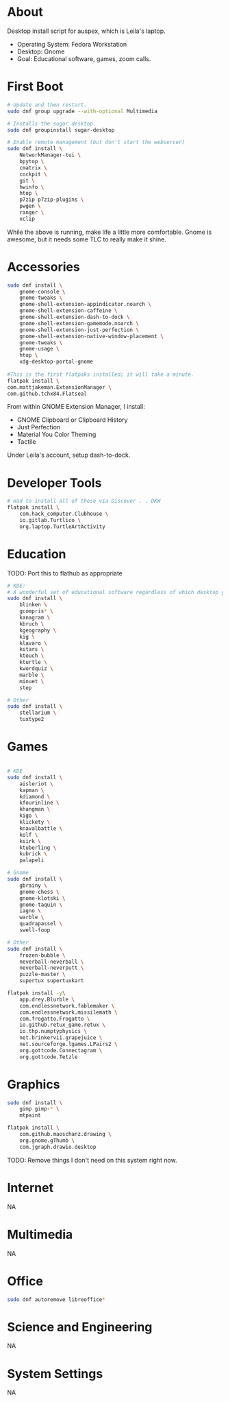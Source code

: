 # About

Desktop install script for auspex, which is Leila's laptop.

- Operating System: Fedora Workstation
- Desktop: Gnome
- Goal: Educational software, games, zoom calls.



# First Boot

```bash
# Update and then restart.
sudo dnf group upgrade --with-optional Multimedia

# Installs the sugar desktop.
sudo dnf groupinstall sugar-desktop

# Enable remote management (but don't start the webserver)
sudo dnf install \
    NetworkManager-tui \
    bpytop \
    cmatrix \
    cockpit \
    git \
    hwinfo \
    htop \
    p7zip p7zip-plugins \
    pwgen \
    ranger \
    xclip
```

While the above is running, make life a little more comfortable. Gnome is awesome, but it needs some TLC to really make it shine.



# Accessories

```bash
sudo dnf install \
    gnome-console \
    gnome-tweaks \
    gnome-shell-extension-appindicator.noarch \
    gnome-shell-extension-caffeine \
    gnome-shell-extension-dash-to-dock \
    gnome-shell-extension-gamemode.noarch \
    gnome-shell-extension-just-perfection \
    gnome-shell-extension-native-window-placement \
    gnome-tweaks \
    gnome-usage \
    htop \
    xdg-desktop-portal-gnome
    
#This is the first flatpaks installed; it will take a minute.
flatpak install \
com.mattjakeman.ExtensionManager \
com.github.tchx84.Flatseal
```

From within GNOME Extension Manager, I install:

- GNOME Clipboard or Clipboard History
- Just Perfection
- Material You Color Theming
- Tactile

Under Leila's account, setup dash-to-dock.

# Developer Tools
```bash
# Had to install all of these via Discover . . DKW
flatpak install \
    com.hack_computer.Clubhouse \
    io.gitlab.Turtlico \
    org.laptop.TurtleArtActivity

```



# Education

TODO: Port this to flathub as appropriate

```bash
# KDE:
# A wonderful set of educational software regardless of which desktop you use.
sudo dnf install \
    blinken \
    gcompris* \
    kanagram \
    kbruch \
    kgeography \
    kig \
    klavaro \
    kstars \
    ktouch \
    kturtle \
    kwordquiz \
    marble \
    minuet \
    step

# Other
sudo dnf install \
    stellarium \
    tuxtype2
```



# Games

```bash

# KDE
sudo dnf install \
    aisleriot \
    kapman \
    kdiamond \
    kfourinline \
    khangman \
    kigo \
    klickety \
    knavalbattle \
    kolf \
    ksirk \
    ktuberling \
    kubrick \
    palapeli

# Gnome
sudo dnf install \
    gbrainy \
    gnome-chess \
    gnome-klotski \
    gnome-taquin \
    iagno \
    warble \
    quadrapassel \
    swell-foop

# Other
sudo dnf install \
    frozen-bubble \
    neverball-neverball \
    neverball-neverputt \
    puzzle-master \
    supertux supertuxkart

flatpak install -y\
    app.drey.Blurble \
    com.endlessnetwork.fablemaker \
    com.endlessnetwork.missilemath \
    com.frogatto.Frogatto \
    io.github.retux_game.retux \
    io.thp.numptyphysics \
    net.brinkervii.grapejuice \
    net.sourceforge.lgames.LPairs2 \
    org.gottcode.Connectagram \
    org.gottcode.Tetzle

```



# Graphics

```bash
sudo dnf install \
    gimp gimp-* \
    mtpaint

flatpak install \
    com.github.maoschanz.drawing \
    org.gnome.gThumb \
    com.jgraph.drawio.desktop
```

TODO: Remove things I don't need on this system right now.

# Internet
NA



# Multimedia
NA


# Office
```bash
sudo dnf autoremove libreoffice*
```



# Science and Engineering
NA



# System Settings
NA


